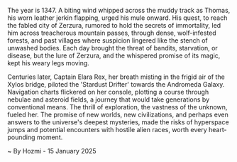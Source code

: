 
The year is 1347.  A biting wind whipped across the muddy track as Thomas, his worn leather jerkin flapping, urged his mule onward.  His quest, to reach the fabled city of Zerzura, rumored to hold the secrets of immortality, led him across treacherous mountain passes, through dense, wolf-infested forests, and past villages where suspicion lingered like the stench of unwashed bodies. Each day brought the threat of bandits, starvation, or disease, but the lure of Zerzura, and the whispered promise of its magic, kept his weary legs moving.

Centuries later,  Captain Elara Rex, her breath misting in the frigid air of the Xylos bridge, piloted the 'Stardust Drifter' towards the Andromeda Galaxy.  Navigation charts flickered on her console, plotting a course through nebulae and asteroid fields, a journey that would take generations by conventional means. The thrill of exploration, the vastness of the unknown, fueled her.  The promise of new worlds, new civilizations, and perhaps even answers to the universe's deepest mysteries, made the risks of hyperspace jumps and potential encounters with hostile alien races, worth every heart-pounding moment.

~ By Hozmi - 15 January 2025
